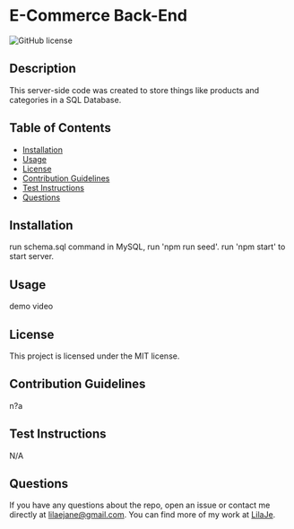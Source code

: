 # E-Commerce Back-End
    
![GitHub license](https://img.shields.io/badge/license-MIT-blue.svg)
    
## Description
    
This server-side code was created to store things like products and categories in a SQL Database. 

    
## Table of Contents
    
* [Installation](#installation)
* [Usage](#usage)
* [License](#license)
* [Contribution Guidelines](#contribution-guidelines)
* [Test Instructions](#test-instructions)
* [Questions](#questions)
    
## Installation
    
 run schema.sql command in MySQL, run 'npm run seed'. run 'npm start' to start server. 

    
## Usage
    
demo video

    
## License
    
This project is licensed under the MIT license.
    
## Contribution Guidelines
    
n?a

    
## Test Instructions
    
N/A

    
## Questions
    
If you have any questions about the repo, open an issue or contact me directly at lilaejane@gmail.com. You can find more of my work at [LilaJe](github.com/LilaJe/).
